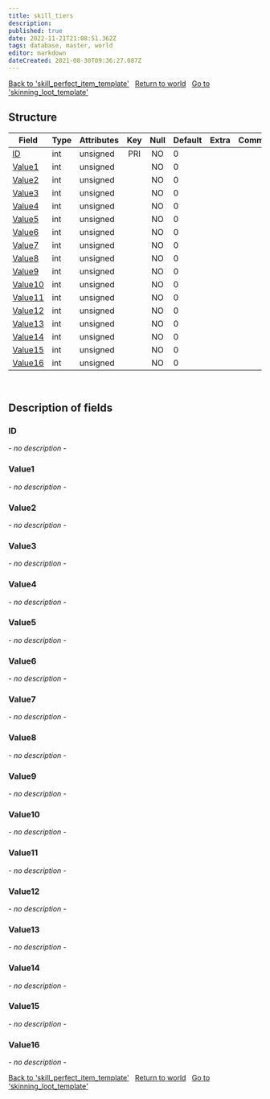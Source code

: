 ```yaml
---
title: skill_tiers
description: 
published: true
date: 2022-11-21T21:08:51.362Z
tags: database, master, world
editor: markdown
dateCreated: 2021-08-30T09:36:27.087Z
---
```


<a href="https://trinitycore.info/en/database/master/world/skill_perfect_item_template" class="mt-5 v-btn v-btn--depressed v-btn--flat v-btn--outlined theme--light v-size--default darkblue--text text--lighten-3"><span class="v-btn__content"><i aria-hidden="true" class="v-icon notranslate v-icon--left mdi mdi-arrow-left theme--light"></i><span>Back to 'skill_perfect_item_template'</span></span></a>&nbsp;&nbsp;&nbsp;<a href="https://trinitycore.info/en/database/master/world/home" class="mt-5 v-btn v-btn--depressed v-btn--flat v-btn--outlined theme--light v-size--default darkblue--text text--lighten-3"><span class="v-btn__content"><i aria-hidden="true" class="v-icon notranslate v-icon--left mdi mdi-home-outline theme--light"></i><span>Return to world</span></span></a>&nbsp;&nbsp;&nbsp;<a href="https://trinitycore.info/en/database/master/world/skinning_loot_template" class="mt-5 v-btn v-btn--depressed v-btn--flat v-btn--outlined theme--light v-size--default darkblue--text text--lighten-3"><span class="v-btn__content"><span>Go to 'skinning_loot_template'</span><i aria-hidden="true" class="v-icon notranslate v-icon--right mdi mdi-arrow-right theme--light"></i></span></a>

## Structure

| Field | Type | Attributes | Key | Null | Default | Extra | Comment |
| --- | --- | --- | :---: | :---: | --- | --- | --- |
| [ID](#id) | int | unsigned | PRI | NO | 0 |  |  |
| [Value1](#value1) | int | unsigned |  | NO | 0 |  |  |
| [Value2](#value2) | int | unsigned |  | NO | 0 |  |  |
| [Value3](#value3) | int | unsigned |  | NO | 0 |  |  |
| [Value4](#value4) | int | unsigned |  | NO | 0 |  |  |
| [Value5](#value5) | int | unsigned |  | NO | 0 |  |  |
| [Value6](#value6) | int | unsigned |  | NO | 0 |  |  |
| [Value7](#value7) | int | unsigned |  | NO | 0 |  |  |
| [Value8](#value8) | int | unsigned |  | NO | 0 |  |  |
| [Value9](#value9) | int | unsigned |  | NO | 0 |  |  |
| [Value10](#value10) | int | unsigned |  | NO | 0 |  |  |
| [Value11](#value11) | int | unsigned |  | NO | 0 |  |  |
| [Value12](#value12) | int | unsigned |  | NO | 0 |  |  |
| [Value13](#value13) | int | unsigned |  | NO | 0 |  |  |
| [Value14](#value14) | int | unsigned |  | NO | 0 |  |  |
| [Value15](#value15) | int | unsigned |  | NO | 0 |  |  |
| [Value16](#value16) | int | unsigned |  | NO | 0 |  |  |
&nbsp;
## Description of fields

### ID
*- no description -*
&nbsp;

### Value1
*- no description -*
&nbsp;

### Value2
*- no description -*
&nbsp;

### Value3
*- no description -*
&nbsp;

### Value4
*- no description -*
&nbsp;

### Value5
*- no description -*
&nbsp;

### Value6
*- no description -*
&nbsp;

### Value7
*- no description -*
&nbsp;

### Value8
*- no description -*
&nbsp;

### Value9
*- no description -*
&nbsp;

### Value10
*- no description -*
&nbsp;

### Value11
*- no description -*
&nbsp;

### Value12
*- no description -*
&nbsp;

### Value13
*- no description -*
&nbsp;

### Value14
*- no description -*
&nbsp;

### Value15
*- no description -*
&nbsp;

### Value16
*- no description -*
&nbsp;

<a href="https://trinitycore.info/en/database/master/world/skill_perfect_item_template" class="mt-5 v-btn v-btn--depressed v-btn--flat v-btn--outlined theme--light v-size--default darkblue--text text--lighten-3"><span class="v-btn__content"><i aria-hidden="true" class="v-icon notranslate v-icon--left mdi mdi-arrow-left theme--light"></i><span>Back to 'skill_perfect_item_template'</span></span></a>&nbsp;&nbsp;&nbsp;<a href="https://trinitycore.info/en/database/master/world/home" class="mt-5 v-btn v-btn--depressed v-btn--flat v-btn--outlined theme--light v-size--default darkblue--text text--lighten-3"><span class="v-btn__content"><i aria-hidden="true" class="v-icon notranslate v-icon--left mdi mdi-home-outline theme--light"></i><span>Return to world</span></span></a>&nbsp;&nbsp;&nbsp;<a href="https://trinitycore.info/en/database/master/world/skinning_loot_template" class="mt-5 v-btn v-btn--depressed v-btn--flat v-btn--outlined theme--light v-size--default darkblue--text text--lighten-3"><span class="v-btn__content"><span>Go to 'skinning_loot_template'</span><i aria-hidden="true" class="v-icon notranslate v-icon--right mdi mdi-arrow-right theme--light"></i></span></a>

